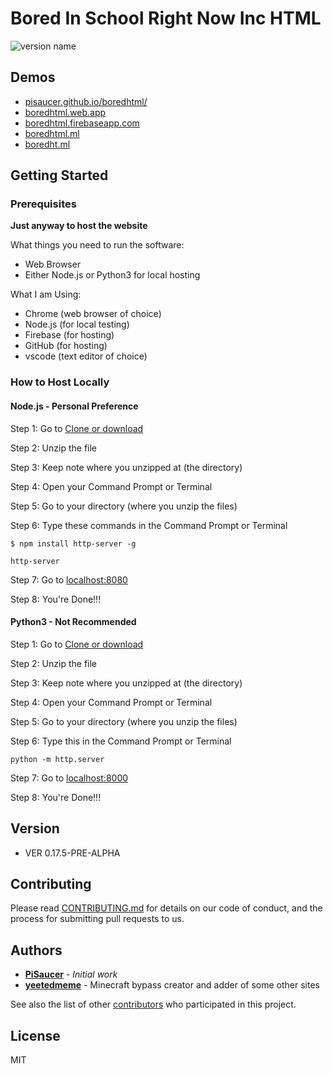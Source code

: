 
# Bored In School Right Now Inc HTML

![version name](https://img.shields.io/badge/version-VER%200.17.5--PRE--ALPHA-blue)

## Demos
- [pisaucer.github.io/boredhtml/](https://pisaucer.github.io/boredhtml/)
- [boredhtml.web.app](https://boredhtml.web.app/)
- [boredhtml.firebaseapp.com](https://boredhtml.firebaseapp.com/)
- [boredhtml.ml](https://boredhtml.ml/)
- [boredht.ml](https://boredht.ml/)

## Getting Started

### Prerequisites

**Just anyway to host the website**

What things you need to run the software:

- Web Browser
- Either Node.js or Python3 for local hosting

What I am Using:

- Chrome (web browser of choice)
- Node.js (for local testing)
- Firebase (for hosting)
- GitHub (for hosting)
- vscode (text editor of choice)

### How to Host Locally

#### Node.js - Personal Preference

Step 1: Go to [Clone or download](https://github.com/PiSaucer/boredhtml/archive/master.zip)

Step 2: Unzip the file

Step 3: Keep note where you unzipped at (the directory)

Step 4: Open your Command Prompt or Terminal

Step 5: Go to your directory (where you unzip the files)

Step 6: Type these commands in the Command Prompt or Terminal

```
$ npm install http-server -g

http-server
```

Step 7: Go to [localhost:8080](localhost:8080)

Step 8: You're Done!!!


#### Python3 - Not Recommended 

Step 1: Go to [Clone or download](https://github.com/PiSaucer/boredhtml/archive/master.zip)

Step 2: Unzip the file

Step 3: Keep note where you unzipped at (the directory)

Step 4: Open your Command Prompt or Terminal

Step 5: Go to your directory (where you unzip the files)

Step 6: Type this in the Command Prompt or Terminal

```
python -m http.server
```

Step 7: Go to [localhost:8000](localhost:8000)

Step 8: You're Done!!!


## Version
- VER 0.17.5-PRE-ALPHA

## Contributing

Please read [CONTRIBUTING.md](CONTRIBUTING.md) for details on our code of conduct, and the process for submitting pull requests to us.

## Authors

- **[PiSaucer](https://github.com/PiSaucer)** - *Initial work*
- **[yeetedmeme](https://github.com/yeetedmeme)** - Minecraft bypass creator and adder of some other sites

See also the list of other [contributors](https://github.com/PiSaucer/boredhtml/contributors) who participated in this project.

## License

MIT
